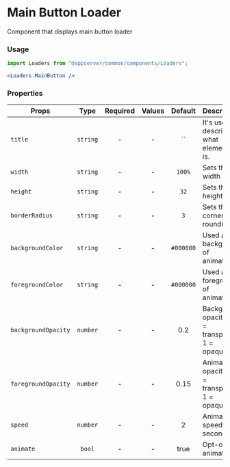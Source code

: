 # Main Button Loader

Component that displays main button loader

### Usage

```js
import Loaders from "@appserver/common/components/Loaders";
```

```jsx
<Loaders.MainButton />
```

### Properties

| Props               |   Type   | Required | Values |  Default  | Description                                      |
| ------------------- | :------: | :------: | :----: | :-------: | ------------------------------------------------ |
| `title`             | `string` |    -     |   -    |    ``     | It's used to describe what element it is.        |
| `width`             | `string` |    -     |   -    |  `100%`   | Sets the width                                   |
| `height`            | `string` |    -     |   -    |   `32`    | Sets the height                                  |
| `borderRadius`      | `string` |    -     |   -    |    `3`    | Sets the corners rounding                        |
| `backgroundColor`   | `string` |    -     |   -    | `#000000` | Used as background of animation                  |
| `foregroundColor`   | `string` |    -     |   -    | `#000000` | Used as the foreground of animation              |
| `backgroundOpacity` | `number` |    -     |   -    |    0.2    | Background opacity (0 = transparent, 1 = opaque) |
| `foregroundOpacity` | `number` |    -     |   -    |   0.15    | Animation opacity (0 = transparent, 1 = opaque)  |
| `speed`             | `number` |    -     |   -    |     2     | Animation speed in seconds                       |
| `animate`           |  `bool`  |    -     |   -    |   true    | Opt-out of animations                            |
